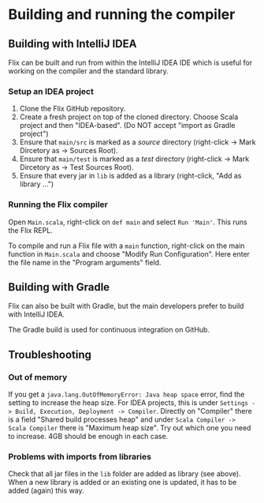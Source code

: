 # Building and running the compiler

## Building with IntelliJ IDEA

Flix can be built and run from within the IntelliJ IDEA IDE which is useful for working on the compiler and the standard library.

### Setup an IDEA project

1. Clone the Flix GitHub repository.
2. Create a fresh project on top of the cloned directory. Choose Scala project and then "IDEA-based".
   (Do NOT accept "import as Gradle project")
3. Ensure that `main/src` is marked as a *source* directory (right-click -> Mark Dircetory as -> Sources Root).
4. Ensure that `main/test` is marked as a *test* directory (right-click -> Mark Dircetory as -> Test Sources Root).
5. Ensure that every jar in `lib` is added as a library (right-click, "Add as library ...")

### Running the Flix compiler
Open `Main.scala`, right-click on `def main` and select `Run 'Main'`. This runs the Flix REPL.

To compile and run a Flix file with a `main` function, right-click on the main function in `Main.scala` and choose "Modify Run Configuration".
Here enter the file name in the "Program arguments" field.

## Building with Gradle

Flix can also be built with Gradle, but the main developers prefer to build with IntelliJ IDEA.

The Gradle build is used for continuous integration on GitHub.

## Troubleshooting

### Out of memory

If you get a `java.lang.OutOfMemoryError: Java heap space` error, find the setting to increase the heap size. For IDEA projects, this is under `Settings -> Build, Execution, Deployment -> Compiler`. Directly on "Compiler" there is a field "Shared build processes heap" and under `Scala Compiler -> Scala Compiler` there is "Maximum heap size". Try out which one you need to increase. 4GB should be enough in each case.

### Problems with imports from libraries

Check that all jar files in the `lib` folder are added as library (see above).
When a new library is added or an existing one is updated, it has to be added (again) this way.
